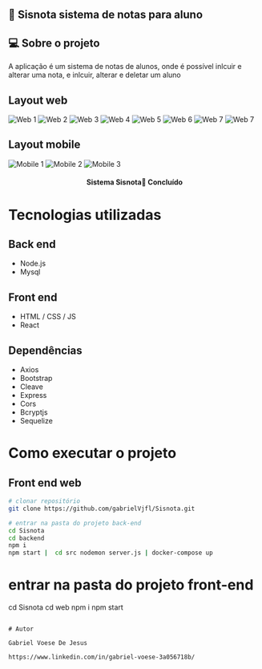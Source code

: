 ## 🚀 Sisnota sistema de notas para aluno

## 💻 Sobre o projeto

A aplicação é um sistema de notas de alunos, onde é possível inlcuir e alterar uma nota, e inlcuir, alterar e deletar um aluno



## Layout web
![Web 1](https://github.com/gabrielVjfl/Sisnota/blob/main/web/src/assets/tela1.png)
![Web 2](https://github.com/gabrielVjfl/Sisnota/blob/main/web/src/assets/tela3.png)
![Web 3](https://github.com/gabrielVjfl/Sisnota/blob/main/web/src/assets/tela4.png)
![Web 4](https://github.com/gabrielVjfl/Sisnota/blob/main/web/src/assets/tela5.png)
![Web 5](https://github.com/gabrielVjfl/Sisnota/blob/main/web/src/assets/tela8.png)
![Web 6](https://github.com/gabrielVjfl/Sisnota/blob/main/web/src/assets/tela9.png)
![Web 7](https://github.com/gabrielVjfl/Sisnota/blob/main/web/src/assets/tela10.png)
![Web 7](https://github.com/gabrielVjfl/Sisnota/blob/main/web/src/assets/tela11.png)

## Layout mobile
![Mobile 1](https://github.com/gabrielVjfl/Sisnota/blob/main/web/src/assets/tela2.png)
![Mobile 2](https://github.com/gabrielVjfl/Sisnota/blob/main/web/src/assets/tela6.png)
![Mobile 3](https://github.com/gabrielVjfl/Sisnota/blob/main/web/src/assets/tela7.png)

<h4 align="center"> 
	 Sistema Sisnota🚀 Concluído 
</h4>

# Tecnologias utilizadas
## Back end
- Node.js
- Mysql
## Front end
- HTML / CSS / JS 
- React

## Dependências
- Axios
- Bootstrap
- Cleave
- Express
- Cors
- Bcryptjs
- Sequelize


# Como executar o projeto
## Front end web
```bash
# clonar repositório
git clone https://github.com/gabrielVjfl/Sisnota.git

# entrar na pasta do projeto back-end
cd Sisnota
cd backend
npm i
npm start |  cd src nodemon server.js | docker-compose up


```

# entrar na pasta do projeto front-end
cd Sisnota
cd web
npm i
npm start

```

# Autor

Gabriel Voese De Jesus

https://www.linkedin.com/in/gabriel-voese-3a056718b/
